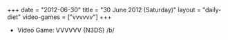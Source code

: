 +++
date = "2012-06-30"
title = "30 June 2012 (Saturday)"
layout = "daily-diet"
video-games = ["vvvvvv"]
+++


* Video Game: VVVVVV {N3DS} /b/